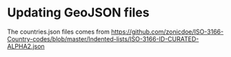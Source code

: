 # Updating GeoJSON files


The countries.json files comes from https://github.com/zonicdoe/ISO-3166-Country-codes/blob/master/Indented-lists/ISO-3166-ID-CURATED-ALPHA2.json